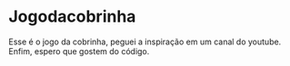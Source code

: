 # Jogodacobrinha
Esse é o jogo da cobrinha, peguei a inspiração em um canal do youtube. Enfim, espero que gostem do código.
